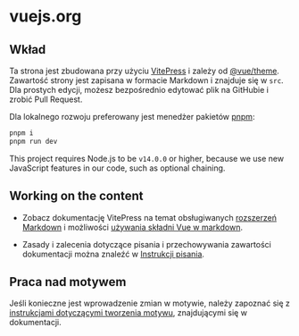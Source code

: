 # vuejs.org

## Wkład

Ta strona jest zbudowana przy użyciu [VitePress](https://github.com/vuejs/vitepress) i zależy od [@vue/theme](https://github.com/vuejs/vue-theme). Zawartość strony jest zapisana w formacie Markdown i znajduje się w `src`. Dla prostych edycji, możesz bezpośrednio edytować plik na GitHubie i zrobić Pull Request.

Dla lokalnego rozwoju preferowany jest menedżer pakietów [pnpm](https://pnpm.io/):

```bash
pnpm i
pnpm run dev
```

This project requires Node.js to be `v14.0.0` or higher, because we use new JavaScript features in our code, such as optional chaining.

## Working on the content

- Zobacz dokumentację VitePress na temat obsługiwanych [rozszerzeń Markdown](https://vitepress.vuejs.org/guide/markdown.html) i możliwości [używania składni Vue w markdown](https://vitepress.vuejs.org/guide/using-vue.html).

- Zasady i zalecenia dotyczące pisania i przechowywania zawartości dokumentacji można znaleźć w [Instrukcji pisania](https://github.com/vuejs/docs/blob/main/.github/contributing/writing-guide.md).

## Praca nad motywem

Jeśli konieczne jest wprowadzenie zmian w motywie, należy zapoznać się z [instrukcjami dotyczącymi tworzenia motywu](https://github.com/vuejs/vue-theme#developing-with-real-content), znajdującymi się w dokumentacji.
